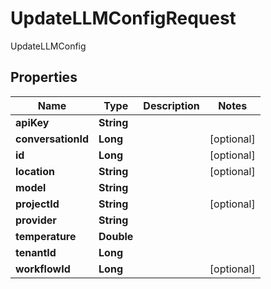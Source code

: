 

# UpdateLLMConfigRequest

UpdateLLMConfig

## Properties

| Name | Type | Description | Notes |
|------------ | ------------- | ------------- | -------------|
|**apiKey** | **String** |  |  |
|**conversationId** | **Long** |  |  [optional] |
|**id** | **Long** |  |  [optional] |
|**location** | **String** |  |  [optional] |
|**model** | **String** |  |  |
|**projectId** | **String** |  |  [optional] |
|**provider** | **String** |  |  |
|**temperature** | **Double** |  |  |
|**tenantId** | **Long** |  |  |
|**workflowId** | **Long** |  |  [optional] |



